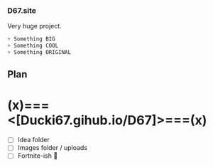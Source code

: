 ### D67.site
Very huge project.

```js
+ Something BIG
+ Something COOL
+ Something ORIGINAL
```
## Plan
# (x)===<[Ducki67.gihub.io/D67]>===(x)
- [ ] Idea folder
- [ ] Images folder / uploads
- [ ] Fortnite-ish 👀 
